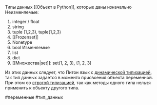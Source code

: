 Типы данных [[Объект в Python]], которые даны изначально 
Неизменяемые:
1) integer / float
3) string
4) tuple (1,2,3), tuple(1,2,3)
5) [[Frozenset]]
6) Nonetype
7) bool
Изменяемые
1) list
2) dict
3) [[Множества|set]]: set(1, 2, 3), {1, 2, 3}


Из этих данных следует, что Питон язык с <u>динамической типизацией</u>, так тип данных задается в моменто присвоения объекта переменной. 
При этом со <u>строгой типизацией</u>, так как методы одного типа нельзя применить к объекту другого типа.


#переменные #тип_данных
